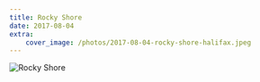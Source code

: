 ```yaml
---
title: Rocky Shore
date: 2017-08-04
extra:
    cover_image: /photos/2017-08-04-rocky-shore-halifax.jpeg
---
```


![Rocky Shore](/photos/2017-08-04-rocky-shore-halifax.jpeg)
